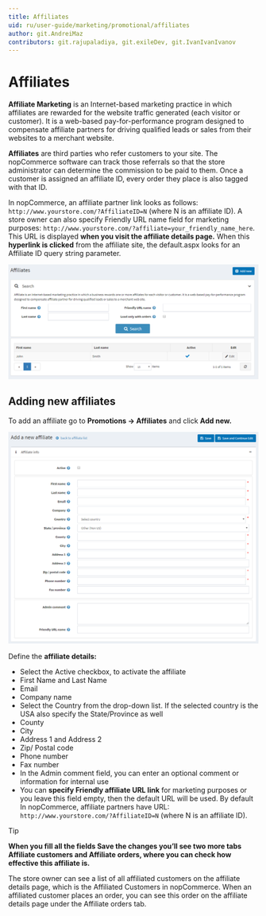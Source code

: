 ```yaml
---
title: Affiliates
uid: ru/user-guide/marketing/promotional/affiliates
author: git.AndreiMaz
contributors: git.rajupaladiya, git.exileDev, git.IvanIvanIvanov
---
```


# Affiliates

**Affiliate Marketing** is an Internet-based marketing practice in which affiliates are rewarded for the website traffic generated (each visitor or customer). It is a web-based pay-for-performance program designed to compensate affiliate partners for driving qualified leads or sales from their websites to a merchant website.

**Affiliates** are third parties who refer customers to your site. The nopCommerce software can track those referrals so that the store administrator can determine the commission to be paid to them. Once a customer is assigned an affiliate ID, every order they place is also tagged with that ID.

 In nopCommerce, an affiliate partner link looks as follows: `http://www.yourstore.com/?AffiliateID=N` (where N is an affiliate ID). A store owner can also specify Friendly URL name field for marketing purposes: `http://www.yourstore.com/?affiliate=your_friendly_name_here`. This URL is displayed **when you visit the affiliate details page.** When this **hyperlink is clicked** from the affiliate site, the default.aspx looks for an Affiliate ID query string parameter.

![nopcommerce-affiliates](_static/affiliates/affiliates.jpg.png)

## Adding new affiliates

To add an affiliate go to **Promotions → Affiliates** and click **Add new.**

![adding_new_affiliate](_static/affiliates/affiliate_new.png)

Define the **affiliate details:**

- Select the Active checkbox, to activate the affiliate
- First Name and Last Name
- Email
- Company name
- Select the Country from the drop-down list. If the selected country is the USA also specify the State/Province as well
- County
- City
- Address 1 and Address 2
- Zip/ Postal code
- Phone number
- Fax number
- In the Admin comment field, you can enter an optional comment or information for internal use
- You can **specify Friendly affiliate URL link** for marketing purposes or you leave this field empty, then the default URL will be used. By default In nopCommerce, affiliate partners have URL: `http://www.yourstore.com/?AffiliateID=N` (where N is an affiliate ID).

> [!TIP]
> **When you fill all the fields Save the changes you’ll see two more tabs Affiliate customers and Affiliate orders, where you can check how effective this affiliate is.**

The store owner can see a list of all affiliated customers on the affiliate details page, which is the Affiliated Customers in nopCommerce. When an affiliated customer places an order, you can see this order on the affiliate details page under the Affiliate orders tab.
